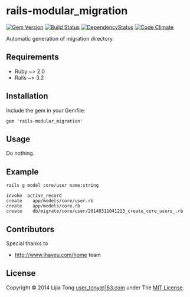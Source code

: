 # rails-modular_migration
[![Gem Version](https://badge.fury.io/rb/rails-modular_migration.png)](http://badge.fury.io/rb/rails-modular_migration) [![Build Status](https://secure.travis-ci.org/user-tony/rails-modular_migration.png?branch=master)](http://travis-ci.org/user-tony/rails-modular_migration)
[![DependencyStatus](https://gemnasium.com/user-tony/rails-modular_migration.png?travis)](https://gemnasium.com/user-tony/rails-modular_migration)
[![Code Climate](https://codeclimate.com/github/user-tony/rails-modular_migration.png)](https://codeclimate.com/github/user-tony/rails-modular_migration)

Automatic generation of migration directory.

## Requirements

* Ruby ~> 2.0
* Rails ~> 3.2

## Installation

Include the gem in your Gemfile:

    gem 'rails-modular_migration'

## Usage

Do nothing.

## Example
    rails g model core/user name:string

    invoke  active_record
    create    app/models/core/user.rb
    create    app/models/core.rb
    create    db/migrate/core/user/20140311041213_create_core_users_.rb

  
## Contributors

Special thanks to

* http://www.ihaveu.com/home team

## License

Copyright © 2014 Lijia Tong <user_tony@163.com> under The [MIT License](http://opensource.org/licenses/MIT).
